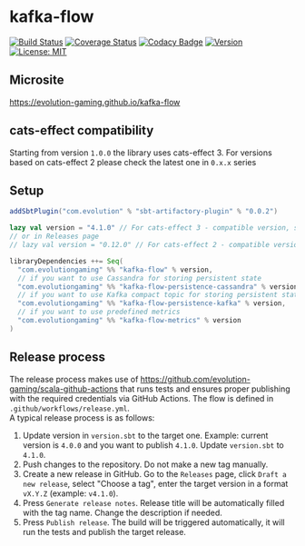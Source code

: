 # kafka-flow
[![Build Status](https://github.com/evolution-gaming/kafka-flow/workflows/CI/badge.svg)](https://github.com/evolution-gaming/kafka-flow/actions?query=workflow%3ACI)
[![Coverage Status](https://coveralls.io/repos/github/evolution-gaming/kafka-flow/badge.svg?branch=master)](https://coveralls.io/github/evolution-gaming/kafka-flow?branch=master)
[![Codacy Badge](https://api.codacy.com/project/badge/Grade/3475687f25974a57a68ea0de43098735)](https://www.codacy.com/app/evolution-gaming/kafka-flow?utm_source=github.com&amp;utm_medium=referral&amp;utm_content=evolution-gaming/kafka-flow&amp;utm_campaign=Badge_Grade)
[![Version](https://img.shields.io/badge/version-click-blue)](https://evolution.jfrog.io/artifactory/api/search/latestVersion?g=com.evolutiongaming&a=kafka-flow_2.13&repos=public)
[![License: MIT](https://img.shields.io/badge/License-MIT-yellowgreen.svg)](https://opensource.org/licenses/MIT)

## Microsite

https://evolution-gaming.github.io/kafka-flow

## cats-effect compatibility
Starting from version `1.0.0` the library uses cats-effect 3. 
For versions based on cats-effect 2 please check the latest one in `0.x.x` series 

## Setup

```scala
addSbtPlugin("com.evolution" % "sbt-artifactory-plugin" % "0.0.2")

lazy val version = "4.1.0" // For cats-effect 3 - compatible version, see the latest one in the badge above
// or in Releases page 
// lazy val version = "0.12.0" // For cats-effect 2 - compatible version, see the latest one in 'series-0.x.x' branch or in Releases page

libraryDependencies ++= Seq(
  "com.evolutiongaming" %% "kafka-flow" % version,
  // if you want to use Cassandra for storing persistent state
  "com.evolutiongaming" %% "kafka-flow-persistence-cassandra" % version,
  // if you want to use Kafka compact topic for storing persistent state
  "com.evolutiongaming" %% "kafka-flow-persistence-kafka" % version,
  // if you want to use predefined metrics
  "com.evolutiongaming" %% "kafka-flow-metrics" % version
)
```

## Release process
The release process makes use of https://github.com/evolution-gaming/scala-github-actions that runs 
tests and ensures proper publishing with the required credentials via GitHub Actions. 
The flow is defined in `.github/workflows/release.yml`.  
A typical release process is as follows:
1. Update version in `version.sbt` to the target one. Example: current version is `4.0.0` and you 
want to publish `4.1.0`. Update `version.sbt` to `4.1.0`.
2. Push changes to the repository. Do not make a new tag manually.
3. Create a new release in GitHub. Go to the `Releases` page, click `Draft a new release`, select 
"Choose a tag", enter the target version in a format `vX.Y.Z` (example: `v4.1.0`).
4. Press `Generate release notes`. Release title will be automatically filled with the tag name. Change the description if needed.
5. Press `Publish release`. The build will be triggered automatically, it will run the tests and publish the target release.
